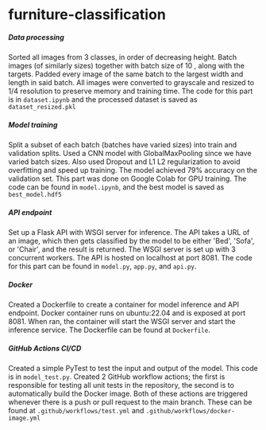# furniture-classification

##### Data processing
Sorted all images from 3 classes, in order of decreasing height. Batch images (of similarly sizes) together with batch size of 10 , along with the targets. Padded every image of the same batch to the largest width and length in said batch. All images were converted to grayscale and resized to 1/4 resolution to preserve memory and training time. The code for this part is in `dataset.ipynb` and the processed dataset is saved as `dataset_resized.pkl`

##### Model training
Split a subset of each batch (batches have varied sizes) into train and validation splits. Used a CNN model with GlobalMaxPooling since we have varied batch sizes. Also used Dropout and L1 L2 regularization to avoid overfitting and speed up training. The model achieved 79% accuracy on the validation set. This part was done on Google Colab for GPU training. The code can be found in `model.ipynb`, and the best model is saved as `best_model.hdf5`

##### API endpoint
Set up a Flask API with WSGI server for inference. The API takes a URL of an image, which then gets classified by the model to be either 'Bed', 'Sofa', or 'Chair', and the result is returned. The WSGI server is set up with 3 concurrent workers. The API is hosted on localhost at port 8081. The code for this part can be found in `model.py`, `app.py`, and `api.py`.

##### Docker
Created a Dockerfile to create a container for model inference and API endpoint. Docker container runs on ubuntu:22.04 and is exposed at port 8081. When ran, the container will start the WSGI server and start the inference service. The Dockerfile can be found at `Dockerfile`.

##### GitHub Actions CI/CD
Created a simple PyTest to test the input and output of the model. This code is in `model_test.py`. Created 2 GitHub workflow actions; the first is responsible for testing all unit tests in the repository, the second is to automatically build the Docker image. Both of these actions are triggered whenever there is a push or pull request to the main branch. These can be found at `.github/workflows/test.yml` and `.github/workflows/docker-image.yml`